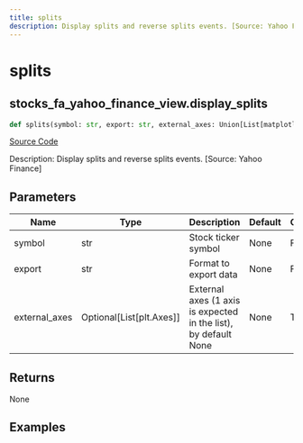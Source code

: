 ```yaml
---
title: splits
description: Display splits and reverse splits events. [Source: Yahoo Finance]
---
```

# splits

## stocks_fa_yahoo_finance_view.display_splits

```python
def splits(symbol: str, export: str, external_axes: Union[List[matplotlib.axes._axes.Axes], NoneType]) -> None:
```
[Source Code](https://github.com/OpenBB-finance/OpenBBTerminal/tree/main/openbb_terminal/stocks/fundamental_analysis/yahoo_finance_view.py#L260)

Description: Display splits and reverse splits events. [Source: Yahoo Finance]

## Parameters

| Name | Type | Description | Default | Optional |
| ---- | ---- | ----------- | ------- | -------- |
| symbol | str | Stock ticker symbol | None | False |
| export | str | Format to export data | None | False |
| external_axes | Optional[List[plt.Axes]] | External axes (1 axis is expected in the list), by default None | None | True |

## Returns

None

## Examples

